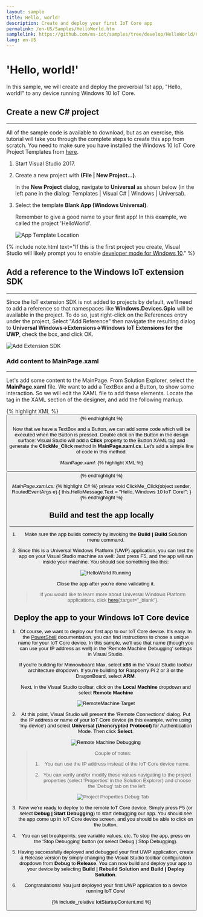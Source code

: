 ```yaml
---
layout: sample
title: Hello, world!
description: Create and deploy your first IoT Core app
permalink: /en-US/Samples/HelloWorld.htm
samplelink: https://github.com/ms-iot/samples/tree/develop/HelloWorld/CS
lang: en-US
---
```



# 'Hello, world!' 

In this sample, we will create and deploy the proverbial 1st app, "Hello, world!" to any device running Windows 10 IoT Core.

## Create a new C# project
___
All of the sample code is available to download, but as an exercise, this tutorial will take you through the complete steps to create this app from scratch. 
You need to make sure you have installed the Windows 10 IoT Core Project Templates from [here](https://visualstudiogallery.msdn.microsoft.com/55b357e1-a533-43ad-82a5-a88ac4b01dec). 

1. Start Visual Studio 2017.
2. Create a new project with **(File \| New Project...)**.

    In the **New Project** dialog, navigate to **Universal** as shown below (in the left pane in the dialog: Templates \| Visual C# \| Windows \| Universal).

3. Select the template **Blank App (Windows Universal)**.

    Remember to give a good name to your first app! In this example, we called the project 'HelloWorld'.

    ![App Template Location]({{site.baseurl}}/Resources/images/HelloWorld/new-cs-project-dialog.PNG)

{% include note.html text="If this is the first project you create, Visual Studio will likely prompt you to enable <a href='https://msdn.microsoft.com/library/windows/apps/xaml/dn706236.aspx'>developer mode for Windows 10</a>." %}
     


## Add a reference to the Windows IoT extension SDK
___
Since the IoT extension SDK is not added to projects by default, we'll need to add a reference so that namespaces like **Windows.Devices.Gpio** will be available in the project.  To do so, just right-click on the References entry under the project, Select "Add Reference" then navigate the resulting dialog to **Universal Windows->Extensions->Windows IoT Extensions for the UWP**, check the box, and click OK.

![Add Extension SDK]({{site.baseurl}}/Resources/images/HelloWorld/Add_IoT_Extension_Reference.PNG)

### Add content to MainPage.xaml
___
Let's add some content to the MainPage. From Solution Explorer, select the **MainPage.xaml** file. We want to add a TextBox and a Button, to show some interaction. So we will edit the XAML file to add these elements. Locate the **<Grid>** tag in the XAML section of the designer, and add the following markup.  

{% highlight XML %}
<Grid Background="{ThemeResource ApplicationPageBackgroundThemeBrush}">
    <StackPanel HorizontalAlignment="Center" VerticalAlignment="Center">
    <TextBox x:Name="HelloMessage" Text="Hello, World!" Margin="10" IsReadOnly="True"/>
    <Button x:Name="ClickMe" Content="Click Me!"  Margin="10" HorizontalAlignment="Center"/>
    </StackPanel>
</Grid>
{% endhighlight %}

Now that we have a TextBox and a Button, we can add some code which will be executed when the Button is pressed. Double click on the Button in the design surface: Visual Studio will add a **Click** property to the Button XAML tag and generate the **ClickMe_Click** method in **MainPage.xaml.cs**. Let's add a simple line of code in this method.

*MainPage.xaml:*
{% highlight XML %}
<Button x:Name="ClickMe" Content="Click Me!"  Margin="10" HorizontalAlignment="Center" Click="ClickMe_Click"/>
{% endhighlight %}
  
*MainPage.xaml.cs:*
{% highlight C# %}
private void ClickMe_Click(object sender, RoutedEventArgs e)
{
    this.HelloMessage.Text = "Hello, Windows 10 IoT Core!";
}
{% endhighlight %}

## Build and test the app locally
___
1. Make sure the app builds correctly by invoking the **Build \| Build** Solution menu command.

1. Since this is a Universal Windows Platform (UWP) application, you can test the app on your Visual Studio machine as well: Just press F5, and the app will run inside your machine. You should see something like this:

    ![HelloWorld Running]({{site.baseurl}}/Resources/images/HelloWorld/HelloWorldAppLocal.PNG)

    Close the app after you're done validating it.
    
    > If you would like to learn more about Universal Windows Platform applications, click [here](https://msdn.microsoft.com/library/windows/apps/dn894631.aspx){:target="_blank"}.

## Deploy the app to your Windows IoT Core device
1. Of course, we want to deploy our first app to our IoT Core device. It's easy. In the [PowerShell]({{site.baseurl}}/{{page.lang}}/Docs/PowerShell) documentation, you can find instructions to chose a unique name for your IoT Core device. In this sample, we'll use that name (though you can use your IP address as well) in the 'Remote Machine Debugging' settings in Visual Studio.

    If you're building for Minnowboard Max, select **x86** in the Visual Studio toolbar architecture dropdown.  If you're building for Raspberry Pi 2 or 3 or the DragonBoard, select **ARM**.

    Next, in the Visual Studio toolbar, click on the **Local Machine** dropdown and select **Remote Machine**<br/>

    ![RemoteMachine Target]({{site.baseurl}}/Resources/images/HelloWorld/cs-remote-machine-debugging.png)

1. At this point, Visual Studio will present the 'Remote Connections' dialog. Put the IP address or name of your IoT Core device (in this example, we're using 'my-device') and select **Universal (Unencrypted Protocol)** for Authentication Mode. Then click **Select**.

    ![Remote Machine Debugging]({{site.baseurl}}/Resources/images/HelloWorld/cs-remote-connections.PNG)

    > Couple of notes:
    >
    > 1. You can use the IP address instead of the IoT Core device name.
    >
    > 2. You can verify and/or modify these values navigating to the project properties (select 'Properties' in the Solution Explorer) and choose the 'Debug' tab on the left:
    >
    > ![Project Properties Debug Tab]({{site.baseurl}}/Resources/images/HelloWorld/cs-debug-project-properties.PNG)

1. Now we're ready to deploy to the remote IoT Core device. Simply press F5 (or select **Debug \| Start Debugging**) to start debugging our app. You should see the app come up in IoT Core device screen, and you should be able to click on the button.

1. You can set breakpoints, see variable values, etc. To stop the app, press on the 'Stop Debugging' button (or select Debug \| Stop Debugging).

1. Having successfully deployed and debugged your first UWP application, create a Release version by simply changing the Visual Studio toolbar configuration dropdown from **Debug** to **Release**.  You can now build and deploy your app to your device by selecting **Build \| Rebuild Solution and Build \| Deploy Solution**.

1. Congratulations! You just deployed your first UWP application to a device running IoT Core!

{% include_relative IotStartupContent.md %}
